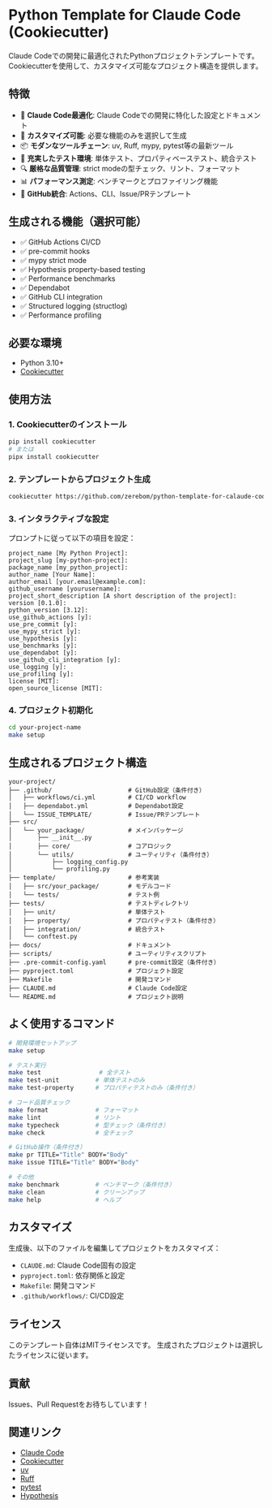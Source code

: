 # Python Template for Claude Code (Cookiecutter)

Claude Codeでの開発に最適化されたPythonプロジェクトテンプレートです。Cookiecutterを使用して、カスタマイズ可能なプロジェクト構造を提供します。

## 特徴

- 🚀 **Claude Code最適化**: Claude Codeでの開発に特化した設定とドキュメント
- 🔧 **カスタマイズ可能**: 必要な機能のみを選択して生成
- 📦 **モダンなツールチェーン**: uv, Ruff, mypy, pytest等の最新ツール
- 🧪 **充実したテスト環境**: 単体テスト、プロパティベーステスト、統合テスト
- 🔍 **厳格な品質管理**: strict modeの型チェック、リント、フォーマット
- 📊 **パフォーマンス測定**: ベンチマークとプロファイリング機能
- 🔗 **GitHub統合**: Actions、CLI、Issue/PRテンプレート

## 生成される機能（選択可能）

- ✅ GitHub Actions CI/CD
- ✅ pre-commit hooks
- ✅ mypy strict mode
- ✅ Hypothesis property-based testing
- ✅ Performance benchmarks
- ✅ Dependabot
- ✅ GitHub CLI integration
- ✅ Structured logging (structlog)
- ✅ Performance profiling

## 必要な環境

- Python 3.10+
- [Cookiecutter](https://cookiecutter.readthedocs.io/)

## 使用方法

### 1. Cookiecutterのインストール

```bash
pip install cookiecutter
# または
pipx install cookiecutter
```

### 2. テンプレートからプロジェクト生成

```bash
cookiecutter https://github.com/zerebom/python-template-for-calaude-code-cookicutter
```

### 3. インタラクティブな設定

プロンプトに従って以下の項目を設定：

```
project_name [My Python Project]: 
project_slug [my-python-project]: 
package_name [my_python_project]: 
author_name [Your Name]: 
author_email [your.email@example.com]: 
github_username [yourusername]: 
project_short_description [A short description of the project]: 
version [0.1.0]: 
python_version [3.12]: 
use_github_actions [y]: 
use_pre_commit [y]: 
use_mypy_strict [y]: 
use_hypothesis [y]: 
use_benchmarks [y]: 
use_dependabot [y]: 
use_github_cli_integration [y]: 
use_logging [y]: 
use_profiling [y]: 
license [MIT]: 
open_source_license [MIT]: 
```

### 4. プロジェクト初期化

```bash
cd your-project-name
make setup
```

## 生成されるプロジェクト構造

```
your-project/
├── .github/                     # GitHub設定（条件付き）
│   ├── workflows/ci.yml         # CI/CD workflow
│   ├── dependabot.yml           # Dependabot設定
│   └── ISSUE_TEMPLATE/          # Issue/PRテンプレート
├── src/
│   └── your_package/            # メインパッケージ
│       ├── __init__.py
│       ├── core/                # コアロジック
│       └── utils/               # ユーティリティ（条件付き）
│           ├── logging_config.py
│           └── profiling.py
├── template/                    # 参考実装
│   ├── src/your_package/        # モデルコード
│   └── tests/                   # テスト例
├── tests/                       # テストディレクトリ
│   ├── unit/                    # 単体テスト
│   ├── property/                # プロパティテスト（条件付き）
│   ├── integration/             # 統合テスト
│   └── conftest.py
├── docs/                        # ドキュメント
├── scripts/                     # ユーティリティスクリプト
├── .pre-commit-config.yaml      # pre-commit設定（条件付き）
├── pyproject.toml               # プロジェクト設定
├── Makefile                     # 開発コマンド
├── CLAUDE.md                    # Claude Code設定
└── README.md                    # プロジェクト説明
```

## よく使用するコマンド

```bash
# 開発環境セットアップ
make setup

# テスト実行
make test                # 全テスト
make test-unit          # 単体テストのみ
make test-property      # プロパティテストのみ（条件付き）

# コード品質チェック
make format             # フォーマット
make lint               # リント
make typecheck          # 型チェック（条件付き）
make check              # 全チェック

# GitHub操作（条件付き）
make pr TITLE="Title" BODY="Body"
make issue TITLE="Title" BODY="Body"

# その他
make benchmark          # ベンチマーク（条件付き）
make clean              # クリーンアップ
make help               # ヘルプ
```

## カスタマイズ

生成後、以下のファイルを編集してプロジェクトをカスタマイズ：

- `CLAUDE.md`: Claude Code固有の設定
- `pyproject.toml`: 依存関係と設定
- `Makefile`: 開発コマンド
- `.github/workflows/`: CI/CD設定

## ライセンス

このテンプレート自体はMITライセンスです。
生成されたプロジェクトは選択したライセンスに従います。

## 貢献

Issues、Pull Requestをお待ちしています！

## 関連リンク

- [Claude Code](https://www.anthropic.com/claude-code)
- [Cookiecutter](https://cookiecutter.readthedocs.io/)
- [uv](https://github.com/astral-sh/uv)
- [Ruff](https://github.com/astral-sh/ruff)
- [pytest](https://pytest.org/)
- [Hypothesis](https://hypothesis.readthedocs.io/)